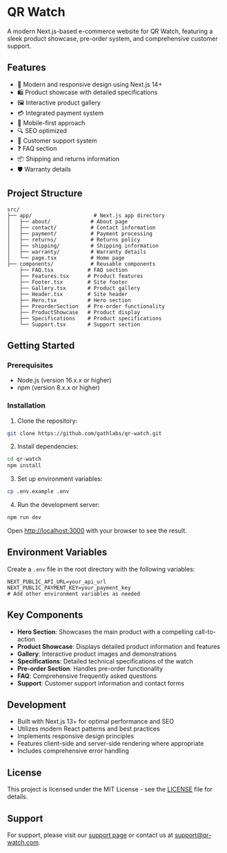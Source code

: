 # QR Watch

A modern Next.js-based e-commerce website for QR Watch, featuring a sleek product showcase, pre-order system, and comprehensive customer support.

## Features

- 🎯 Modern and responsive design using Next.js 14+
- 🛍️ Product showcase with detailed specifications
- 🖼️ Interactive product gallery
- 💳 Integrated payment system
- 📱 Mobile-first approach
- 🔍 SEO optimized
- 💬 Customer support system
- ❓ FAQ section
- 📦 Shipping and returns information
- 🛡️ Warranty details

## Project Structure

```
src/
├── app/                    # Next.js app directory
│   ├── about/             # About page
│   ├── contact/           # Contact information
│   ├── payment/           # Payment processing
│   ├── returns/           # Returns policy
│   ├── shipping/          # Shipping information
│   ├── warranty/          # Warranty details
│   └── page.tsx           # Home page
├── components/            # Reusable components
    ├── FAQ.tsx           # FAQ section
    ├── Features.tsx      # Product features
    ├── Footer.tsx        # Site footer
    ├── Gallery.tsx       # Product gallery
    ├── Header.tsx        # Site header
    ├── Hero.tsx          # Hero section
    ├── PreorderSection   # Pre-order functionality
    ├── ProductShowcase   # Product display
    ├── Specifications    # Product specifications
    └── Support.tsx       # Support section
```

## Getting Started

### Prerequisites

- Node.js (version 16.x.x or higher)
- npm (version 8.x.x or higher)

### Installation

1. Clone the repository:

```bash
git clone https://github.com/gathlabs/qr-watch.git
```

2. Install dependencies:

```bash
cd qr-watch
npm install
```

3. Set up environment variables:

```bash
cp .env.example .env
```

4. Run the development server:

```bash
npm run dev
```

Open [http://localhost:3000](http://localhost:3000) with your browser to see the result.

## Environment Variables

Create a `.env` file in the root directory with the following variables:

```env
NEXT_PUBLIC_API_URL=your_api_url
NEXT_PUBLIC_PAYMENT_KEY=your_payment_key
# Add other environment variables as needed
```

## Key Components

- **Hero Section**: Showcases the main product with a compelling call-to-action
- **Product Showcase**: Displays detailed product information and features
- **Gallery**: Interactive product images and demonstrations
- **Specifications**: Detailed technical specifications of the watch
- **Pre-order Section**: Handles pre-order functionality
- **FAQ**: Comprehensive frequently asked questions
- **Support**: Customer support information and contact forms

## Development

- Built with Next.js 13+ for optimal performance and SEO
- Utilizes modern React patterns and best practices
- Implements responsive design principles
- Features client-side and server-side rendering where appropriate
- Includes comprehensive error handling

## License

This project is licensed under the MIT License - see the [LICENSE](LICENSE) file for details.

## Support

For support, please visit our [support page](https://qr-watch.com/support) or contact us at support@qr-watch.com.
